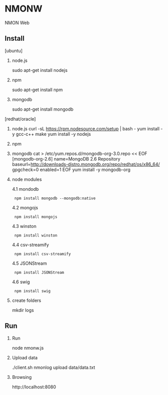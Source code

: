 NMONW
=========

NMON Web


Install
------------

[ubuntu]

1. node.js

	sudo apt-get install nodejs

2. npm 

	sudo apt-get install npm

3. mongodb

	sudo apt-get install mongodb

[redhat/oracle]

1. node.js
    curl -sL https://rpm.nodesource.com/setup | bash -
    yum install -y gcc-c++ make
    yum install -y nodejs
	
2. npm

3. mongodb
	cat > /etc/yum.repos.d/mongodb-org-3.0.repo << EOF
	[mongodb-org-2.6]
	name=MongoDB 2.6 Repository
	baseurl=http://downloads-distro.mongodb.org/repo/redhat/os/x86_64/
	gpgcheck=0
	enabled=1
	EOF
	yum install -y mongodb-org

4. node modules

	4.1 mondodb

		npm install mongodb --mongodb:native

	4.2 mongojs

		npm install mongojs

	4.3 winston

		npm install winston

	4.4 csv-streamify

		npm install csv-streamify

	4.5 JSONStream

		npm install JSONStream

	4.6 swig

		npm install swig

5. create folders
	
	mkdir logs 

Run
---

1. Run

	node nmonw.js

2. Upload data

	./client.sh nmonlog upload data/data.txt

3. Browsing

	http://localhost:8080